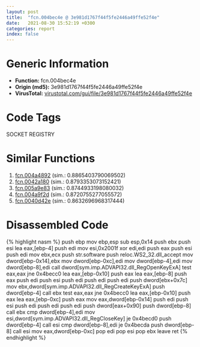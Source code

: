 ```yaml
---
layout: post
title:  "fcn.004bec4e @ 3e981d1767f44f5fe2446a49ffe52f4e"
date:   2021-08-30 15:52:19 +0300
categories: report
index: false
---
```


# Generic Information
- **Function:** fcn.004bec4e
- **Origin (md5):** 3e981d1767f44f5fe2446a49ffe52f4e
- **VirusTotal:** [virustotal.com/gui/file/3e981d1767f44f5fe2446a49ffe52f4e][virustotal_ref]

# Code Tags
<span class="tag" id="SOCKET">SOCKET</span>
<span class="tag" id="REGISTRY">REGISTRY</span>


# Similar Functions

1. [fcn.004a4892][similar_1_ref] (sim.: 0.8865403790069502)
2. [fcn.0042a180][similar_2_ref] (sim.: 0.8793353073152421)
3. [fcn.005a9e83][similar_3_ref] (sim.: 0.8744933198080032)
4. [fcn.004a9f2d][similar_4_ref] (sim.: 0.8720755277055572)
5. [fcn.0040d42e][similar_5_ref] (sim.: 0.8632696968317444)


# Disassembled Code

{% highlight nasm %}
push ebp
mov ebp,esp
sub esp,0x14
push ebx
push esi
lea eax,[ebp-4]
push edi
mov esi,0x2001f
xor edi,edi
push eax
push esi
push edi
mov ebx,ecx
push str.software
push reloc.WS2_32.dll_accept
mov dword[ebp-0x14],ebx
mov dword[ebp-0xc],edi
mov dword[ebp-4],edi
mov dword[ebp-8],edi
call dword[sym.imp.ADVAPI32.dll_RegOpenKeyExA]
test eax,eax
jne 0x4becc0
lea eax,[ebp-0x10]
push eax
lea eax,[ebp-8]
push eax
push edi
push esi
push edi
push edi
push edi
push dword[ebx+0x7c]
mov ebx,dword[sym.imp.ADVAPI32.dll_RegCreateKeyExA]
push dword[ebp-4]
call ebx
test eax,eax
jne 0x4becc0
lea eax,[ebp-0x10]
push eax
lea eax,[ebp-0xc]
push eax
mov eax,dword[ebp-0x14]
push edi
push esi
push edi
push edi
push edi
push dword[eax+0x90]
push dword[ebp-8]
call ebx
cmp dword[ebp-4],edi
mov esi,dword[sym.imp.ADVAPI32.dll_RegCloseKey]
je 0x4becd0
push dword[ebp-4]
call esi
cmp dword[ebp-8],edi
je 0x4becda
push dword[ebp-8]
call esi
mov eax,dword[ebp-0xc]
pop edi
pop esi
pop ebx
leave 
ret 
{% endhighlight %}


[similar_1_ref]: /report/fcn.004a4892@18980bd3439a28c3ca084fb94b418e27
[similar_2_ref]: /report/fcn.0042a180@fac4f0be03ac37bd8be7ef737cdcee10
[similar_3_ref]: /report/fcn.005a9e83@7453c96a6fbd42ec690b8deb53eafcba
[similar_4_ref]: /report/fcn.004a9f2d@a9fa810a69d3f4d771518b9f44e2d98d
[similar_5_ref]: /report/fcn.0040d42e@d4e56c7d970c209a3a2b3c4b4cc5e586
[virustotal_ref]: https://www.virustotal.com/gui/file/3e981d1767f44f5fe2446a49ffe52f4e